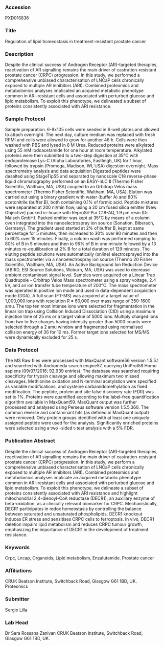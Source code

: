 ### Accession
PXD016836

### Title
Regulation of lipid homeostasis in treatment-resistant prostate cancer

### Description
Despite the clinical success of Androgen Receptor (AR)-targeted therapies, reactivation of AR signalling remains the main driver of castration-resistant prostate cancer (CRPC) progression. In this study, we performed a comprehensive unbiased characterisation of LNCaP cells chronically exposed to multiple AR inhibitors (ARI). Combined proteomics and metabolomics analyses implicated an acquired metabolic phenotype common in ARI-resistant cells and associated with perturbed glucose and lipid metabolism. To exploit this phenotype, we delineated a subset of proteins consistently associated with ARI resistance.

### Sample Protocol
Sample preparation. 6-8x105 cells were seeded in 6-well plates and allowed to attach overnight. The next day, culture medium was replaced with fresh RPMI and cells were allowed to grow for another 48 h. Cells were then washed with PBS and lysed in 8 M Urea. Reduced proteins were alkylated using 55 mM Iodoacetamide for one hour at room temperature. Alkylated proteins were then submitted to a two-step digestion at 35°C with endoproteinase Lys-C (Alpha Laboratories, Eastleigh, UK) for 1 hour, followed by trypsin (Promega, Madison, WI, USA) digestion overnight. Mass spectrometry analysis and data acquisition Digested peptides were desalted using StageTip55 and separated by nanoscale C18 reverse-phase liquid chromatography performed on an EASY-nLC II (Thermo Fisher Scientific, Waltham, MA, USA) coupled to an Orbitrap Velos mass spectrometer (Thermo Fisher Scientific, Waltham, MA, USA). Elution was carried out using a binary gradient with water (buffer A) and 80% acetonitrile (buffer B), both containing 0.1% of formic acid. Peptide mixtures were separated at 200 nl/min flow, using a 20 cm fused silica emitter (New Objective) packed in-house with ReproSil-Pur C18-AQ, 1.9 μm resin (Dr Maisch GmbH). Packed emitter was kept at 35°C by means of a column oven integrated into the nanoelectrospray ion source (Sonation, Biberach, Germany). The gradient used started at 2% of buffer B, kept at same percentage for 5 minutes, then increased to 30% over 90 minutes and then to 60% over 15 minutes. Finally, a column wash was performed ramping to 80% of B in 5 minutes and then to 95% of B in one minute followed by a 13 minutes re-equilibration at 2% B for a total duration of 129 minutes. The eluting peptide solutions were automatically (online) electrosprayed into the mass spectrometer via a nanoelectrospray ion source (Thermo 20 Fisher Scientific, Waltham, MA, USA). An Active Background Ion Reduction Device (ABIRD, ESI Source Solutions, Woburn, MA, USA) was used to decrease ambient contaminant signal level. Samples were acquired on a Linear Trap Quadrupole - Orbitrap Velos Mass spectrometer using a spray voltage, 2.4 kV, and an ion transfer tube temperature of 200°C. The mass spectrometer was operated in positive ion mode and used in data-dependent acquisition mode (DDA). A full scan (FT-MS) was acquired at a target value of 1,000,000 ions with resolution R = 60,000 over mass range of 350-1600 amu. The top ten most intense ions were selected for fragmentation in the linear ion trap using Collision Induced Dissociation (CID) using a maximum injection time of 25 ms or a target value of 5000 ions. Multiply charged ions from two to five charges having intensity greater than 5000 counts were selected through a 2 amu window and fragmented using normalised collision energy of 36 for 10 ms. Former target ions selected for MS/MS were dynamically excluded for 25 s.

### Data Protocol
The MS Raw files were processed with MaxQuant software56 version 1.5.5.1 and searched with Andromeda search engine57, querying UniProt58 Homo sapiens (09/07/2016; 92,939 entries). The database was searched requiring specificity for trypsin cleavage and allowing maximum two missed cleavages. Methionine oxidation and N-terminal acetylation were specified as variable modifications, and cysteine carbamidomethylation as fixed modification. The peptide, protein and site false discovery rate (FDR) was set to 1%. Proteins were quantified according to the label-free quantification algorithm available in MaxQuant59. MaxQuant output was further processed and analysed using Perseus software version 1.5.5.360. The common reverse and contaminant hits (as defined in MaxQuant output) were removed. Only protein groups identified with at least one uniquely assigned peptide were used for the analysis. Significantly enriched proteins were selected using a two -sided t-test analysis with a 5% FDR.

### Publication Abstract
Despite the clinical success of Androgen Receptor (AR)-targeted therapies, reactivation of AR signalling remains the main driver of castration-resistant prostate cancer (CRPC) progression. In this study, we perform a comprehensive unbiased characterisation of LNCaP cells chronically exposed to multiple AR inhibitors (ARI). Combined proteomics and metabolomics analyses implicate an acquired metabolic phenotype common in ARI-resistant cells and associated with perturbed glucose and lipid metabolism. To exploit this phenotype, we delineate a subset of proteins consistently associated with ARI resistance and highlight mitochondrial 2,4-dienoyl-CoA reductase (DECR1), an auxiliary enzyme of beta-oxidation, as a clinically relevant biomarker for CRPC. Mechanistically, DECR1 participates in redox homeostasis by controlling the balance between saturated and unsaturated phospholipids. DECR1 knockout induces ER stress and sensitises CRPC cells to ferroptosis. In vivo, DECR1 deletion impairs lipid metabolism and reduces CRPC tumour growth, emphasizing the importance of DECR1 in the development of treatment resistance.

### Keywords
Crpc, Lncap, Organoids, Lipid metabolism, Enzalutamide, Prostate cancer

### Affiliations
CRUK Beatson Institute, Switchback Road, Glasgow G61 1BD, UK.
Proteomics

### Submitter
Sergio Lilla

### Lab Head
Dr Sara Rossana Zanivan
CRUK Beatson Institute, Switchback Road, Glasgow G61 1BD, UK.


